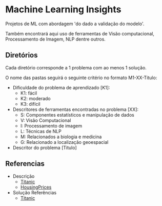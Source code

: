 # Machine Learning Insights

Projetos de ML com abordagem 'do dado a validação do modelo'.

Também encontrará aqui uso de ferramentas de Visão computacional, Processamento de Imagem, NLP dentre outros.

## Diretórios

Cada diretório corresponde a 1 problema com ao menos 1 solução.

O nome das pastas seguirá o seguinte critério no formato M1-XX-Titulo:

* Dificuldade do problema de aprendizado [K1]:
  * K1: fácil
  * K2: moderado
  * K3: difícil
* Descritores de ferramentas encontradas no problema [XX]:
  * S: Componentes estatísticos e manipulação de dados
  * V: Visão Computacional
  * I: Processamento de imagem
  * L: Técnicas de NLP
  * M: Relacionados a biologia e medicina
  * G: Relacionado a localização geoespacial
* Descritor do problema [Titulo]
  
## Referencias

* Descrição
  * [Titanic](https://www.kaggle.com/c/titanic)
  * [HousingPrices](https://www.kaggle.com/c/house-prices-advanced-regression-techniques)
* Solução Referências
  * [Titanic](https://blog.goodaudience.com/machine-learning-using-logistic-regression-in-python-with-code-ab3c7f5f3bed)
